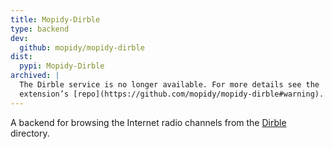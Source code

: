 ```yaml
---
title: Mopidy-Dirble
type: backend
dev:
  github: mopidy/mopidy-dirble
dist:
  pypi: Mopidy-Dirble
archived: |
  The Dirble service is no longer available. For more details see the
  extension’s [repo](https://github.com/mopidy/mopidy-dirble#warning).
---
```


A backend for browsing the Internet radio channels from the
[Dirble](https://dirble.com/) directory.
